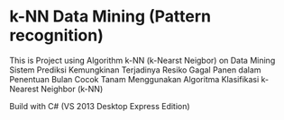 # k-NN Data Mining (Pattern recognition)
This is Project using Algorithm k-NN (k-Nearst Neigbor) on Data Mining
Sistem Prediksi Kemungkinan Terjadinya Resiko Gagal Panen dalam Penentuan Bulan Cocok Tanam Menggunakan Algoritma Klasifikasi k-Nearest Neighbor (k-NN)

Build with C# (VS 2013 Desktop Express Edition)
